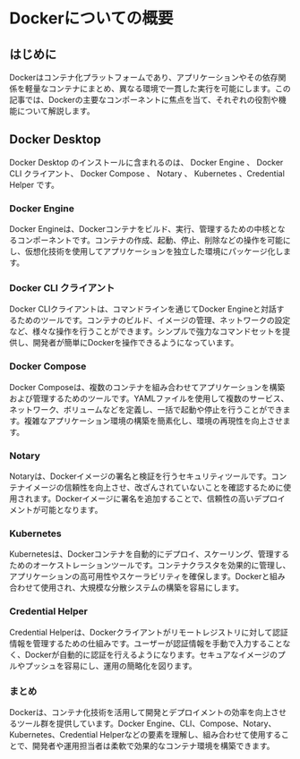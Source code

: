 # Dockerについての概要

## はじめに

Dockerはコンテナ化プラットフォームであり、アプリケーションやその依存関係を軽量なコンテナにまとめ、異なる環境で一貫した実行を可能にします。この記事では、Dockerの主要なコンポーネントに焦点を当て、それぞれの役割や機能について解説します。

## Docker Desktop

Docker Desktop のインストールに含まれるのは、 Docker Engine 、 Docker CLI クライアント、 Docker Compose 、 Notary 、 Kubernetes 、Credential Helper です。

### Docker Engine

Docker Engineは、Dockerコンテナをビルド、実行、管理するための中核となるコンポーネントです。コンテナの作成、起動、停止、削除などの操作を可能にし、仮想化技術を使用してアプリケーションを独立した環境にパッケージ化します。

### Docker CLI クライアント

Docker CLIクライアントは、コマンドラインを通じてDocker Engineと対話するためのツールです。コンテナのビルド、イメージの管理、ネットワークの設定など、様々な操作を行うことができます。シンプルで強力なコマンドセットを提供し、開発者が簡単にDockerを操作できるようになっています。

### Docker Compose

Docker Composeは、複数のコンテナを組み合わせてアプリケーションを構築および管理するためのツールです。YAMLファイルを使用して複数のサービス、ネットワーク、ボリュームなどを定義し、一括で起動や停止を行うことができます。複雑なアプリケーション環境の構築を簡素化し、環境の再現性を向上させます。

### Notary

Notaryは、Dockerイメージの署名と検証を行うセキュリティツールです。コンテナイメージの信頼性を向上させ、改ざんされていないことを確認するために使用されます。Dockerイメージに署名を追加することで、信頼性の高いデプロイメントが可能となります。

### Kubernetes

Kubernetesは、Dockerコンテナを自動的にデプロイ、スケーリング、管理するためのオーケストレーションツールです。コンテナクラスタを効果的に管理し、アプリケーションの高可用性やスケーラビリティを確保します。Dockerと組み合わせて使用され、大規模な分散システムの構築を容易にします。

### Credential Helper

Credential Helperは、Dockerクライアントがリモートレジストリに対して認証情報を管理するための仕組みです。ユーザーが認証情報を手動で入力することなく、Dockerが自動的に認証を行えるようになります。セキュアなイメージのプルやプッシュを容易にし、運用の簡略化を図ります。

### まとめ

Dockerは、コンテナ化技術を活用して開発とデプロイメントの効率を向上させるツール群を提供しています。Docker Engine、CLI、Compose、Notary、Kubernetes、Credential Helperなどの要素を理解し、組み合わせて使用することで、開発者や運用担当者は柔軟で効果的なコンテナ環境を構築できます。
